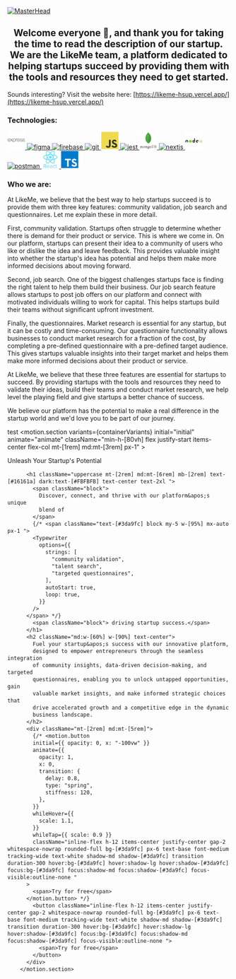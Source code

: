 [![MasterHead](https://developers.giphy.com/branch/master/static/api-512d36c09662682717108a38bbb5c57d.gif)](https://likeme-hsup.vercel.app/)

<h2 align="center">
Welcome everyone 👋, and thank you for taking the time to read the description of our startup. We are the LikeMe team, a platform dedicated to helping startups succeed by providing them with the tools and resources they need to get started.
</h2>

Sounds interesting? Visit the website here: [https://likeme-hsup.vercel.app/](https://likeme-hsup.vercel.app/)

<h3 align="left">Technologies:</h3>
<p align="left"> <a href="https://expressjs.com" target="_blank" rel="noreferrer"> <img src="https://raw.githubusercontent.com/devicons/devicon/master/icons/express/express-original-wordmark.svg" alt="express" width="40" height="40"/> </a> <a href="https://www.figma.com/" target="_blank" rel="noreferrer"> <img src="https://www.vectorlogo.zone/logos/figma/figma-icon.svg" alt="figma" width="40" height="40"/> </a> <a href="https://firebase.google.com/" target="_blank" rel="noreferrer"> <img src="https://www.vectorlogo.zone/logos/firebase/firebase-icon.svg" alt="firebase" width="40" height="40"/> </a> <a href="https://git-scm.com/" target="_blank" rel="noreferrer"> <img src="https://www.vectorlogo.zone/logos/git-scm/git-scm-icon.svg" alt="git" width="40" height="40"/> </a> <a href="https://developer.mozilla.org/en-US/docs/Web/JavaScript" target="_blank" rel="noreferrer"> <img src="https://raw.githubusercontent.com/devicons/devicon/master/icons/javascript/javascript-original.svg" alt="javascript" width="40" height="40"/> </a> <a href="https://jestjs.io" target="_blank" rel="noreferrer"> <img src="https://www.vectorlogo.zone/logos/jestjsio/jestjsio-icon.svg" alt="jest" width="40" height="40"/> </a> <a href="https://www.mongodb.com/" target="_blank" rel="noreferrer"> <img src="https://raw.githubusercontent.com/devicons/devicon/master/icons/mongodb/mongodb-original-wordmark.svg" alt="mongodb" width="40" height="40"/> </a> <a href="https://nextjs.org/" target="_blank" rel="noreferrer"> <img src="https://cdn.worldvectorlogo.com/logos/nextjs-2.svg" alt="nextjs" width="40" height="40"/> </a> <a href="https://nodejs.org" target="_blank" rel="noreferrer"> <img src="https://raw.githubusercontent.com/devicons/devicon/master/icons/nodejs/nodejs-original-wordmark.svg" alt="nodejs" width="40" height="40"/> </a> <a href="https://postman.com" target="_blank" rel="noreferrer"> <img src="https://www.vectorlogo.zone/logos/getpostman/getpostman-icon.svg" alt="postman" width="40" height="40"/> </a> <a href="https://reactjs.org/" target="_blank" rel="noreferrer"> <img src="https://raw.githubusercontent.com/devicons/devicon/master/icons/react/react-original-wordmark.svg" alt="react" width="40" height="40"/> </a> <a href="https://www.typescriptlang.org/" target="_blank" rel="noreferrer"> <img src="https://raw.githubusercontent.com/devicons/devicon/master/icons/typescript/typescript-original.svg" alt="typescript" width="40" height="40"/> </a> </p>

<h3 align="left">Who we are:</h3>
At LikeMe, we believe that the best way to help startups succeed is to provide them with three key features: community validation, job search and questionnaires. Let me explain these in more detail.

First, community validation. Startups often struggle to determine whether there is demand for their product or service. This is where we come in. On our platform, startups can present their idea to a community of users who like or dislike the idea and leave feedback. This provides valuable insight into whether the startup's idea has potential and helps them make more informed decisions about moving forward.

Second, job search. One of the biggest challenges startups face is finding the right talent to help them build their business. Our job search feature allows startups to post job offers on our platform and connect with motivated individuals willing to work for capital. This helps startups build their teams without significant upfront investment.

Finally, the questionnaires. Market research is essential for any startup, but it can be costly and time-consuming. Our questionnaire functionality allows businesses to conduct market research for a fraction of the cost, by completing a pre-defined questionnaire with a pre-defined target audience. This gives startups valuable insights into their target market and helps them make more informed decisions about their product or service.

At LikeMe, we believe that these three features are essential for startups to succeed. By providing startups with the tools and resources they need to validate their ideas, build their teams and conduct market research, we help level the playing field and give startups a better chance of success.

We believe our platform has the potential to make a real difference in the startup world and we'd love you to be part of our journey.

test
<motion.section
variants={containerVariants}
initial="initial"
animate="animate"
className="min-h-[80vh] flex justify-start items-center flex-col mt-[1rem] md:mt-[3rem] px-1" >
<div className=" bg-[#16161a] dark:bg-[#16161a] shadow-lg shadow-[#3da9fc] dark:shadow-[#3da9fc] w-[300px] rounded">
<p className="text-center font-bold text-[#FBFBFB] dark:text-[#3da9fc]  ">
<span className="text-sm">
Unleash Your Startup&apos;s Potential
</span>
</p>
</div>

          <h1 className="uppercase mt-[2rem] md:mt-[6rem] mb-[2rem] text-[#16161a] dark:text-[#FBFBFB] text-center text-2xl ">
            <span className="block">
              Discover, connect, and thrive with our platform&apos;s unique
              blend of
            </span>
            {/* <span className="text-[#3da9fc] block my-5 w-[95%] mx-auto px-1 ">
            <Typewriter
              options={{
                strings: [
                  "community validation",
                  "talent search",
                  "targeted questionnaires",
                ],
                autoStart: true,
                loop: true,
              }}
            />
          </span> */}
            <span className="block"> driving startup success.</span>
          </h1>
          <h2 className="md:w-[60%] w-[90%] text-center">
            Fuel your startup&apos;s success with our innovative platform,
            designed to empower entrepreneurs through the seamless integration
            of community insights, data-driven decision-making, and targeted
            questionnaires, enabling you to unlock untapped opportunities, gain
            valuable market insights, and make informed strategic choices that
            drive accelerated growth and a competitive edge in the dynamic
            business landscape.
          </h2>
          <div className="mt-[2rem] md:mt-[5rem]">
            {/* <motion.button
            initial={{ opacity: 0, x: "-100vw" }}
            animate={{
              opacity: 1,
              x: 0,
              transition: {
                delay: 0.8,
                type: "spring",
                stiffness: 120,
              },
            }}
            whileHover={{
              scale: 1.1,
            }}
            whileTap={{ scale: 0.9 }}
            className="inline-flex h-12 items-center justify-center gap-2 whitespace-nowrap rounded-full bg-[#3da9fc] px-6 text-base font-medium tracking-wide text-white shadow-md shadow-[#3da9fc] transition duration-300 hover:bg-[#3da9fc] hover:shadow-lg hover:shadow-[#3da9fc] focus:bg-[#3da9fc] focus:shadow-md focus:shadow-[#3da9fc] focus-visible:outline-none "
          >
            <span>Try for free</span>
          </motion.button> */}
            <button className="inline-flex h-12 items-center justify-center gap-2 whitespace-nowrap rounded-full bg-[#3da9fc] px-6 text-base font-medium tracking-wide text-white shadow-md shadow-[#3da9fc] transition duration-300 hover:bg-[#3da9fc] hover:shadow-lg hover:shadow-[#3da9fc] focus:bg-[#3da9fc] focus:shadow-md focus:shadow-[#3da9fc] focus-visible:outline-none ">
              <span>Try for free</span>
            </button>
          </div>
        </motion.section>
